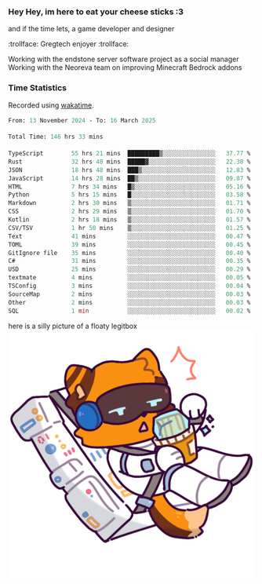 ### Hey Hey, im here to eat your cheese sticks :3
and if the time lets, a game developer and designer

:trollface: Gregtech enjoyer :trollface:

Working with the endstone server software project as a social manager<br>
Working with the Neoreva team on improving Minecraft Bedrock addons

### Time Statistics
Recorded using [wakatime](https://wakatime.com).

<!--START_SECTION:waka-->

```ocaml
From: 13 November 2024 - To: 16 March 2025

Total Time: 146 hrs 33 mins

TypeScript        55 hrs 21 mins  █████████▒░░░░░░░░░░░░░░░   37.77 %
Rust              32 hrs 48 mins  █████▓░░░░░░░░░░░░░░░░░░░   22.38 %
JSON              18 hrs 48 mins  ███▒░░░░░░░░░░░░░░░░░░░░░   12.83 %
JavaScript        14 hrs 28 mins  ██▒░░░░░░░░░░░░░░░░░░░░░░   09.87 %
HTML              7 hrs 34 mins   █▒░░░░░░░░░░░░░░░░░░░░░░░   05.16 %
Python            5 hrs 15 mins   █░░░░░░░░░░░░░░░░░░░░░░░░   03.58 %
Markdown          2 hrs 30 mins   ▒░░░░░░░░░░░░░░░░░░░░░░░░   01.71 %
CSS               2 hrs 29 mins   ▒░░░░░░░░░░░░░░░░░░░░░░░░   01.70 %
Kotlin            2 hrs 18 mins   ▒░░░░░░░░░░░░░░░░░░░░░░░░   01.57 %
CSV/TSV           1 hr 50 mins    ▒░░░░░░░░░░░░░░░░░░░░░░░░   01.25 %
Text              41 mins         ░░░░░░░░░░░░░░░░░░░░░░░░░   00.47 %
TOML              39 mins         ░░░░░░░░░░░░░░░░░░░░░░░░░   00.45 %
GitIgnore file    35 mins         ░░░░░░░░░░░░░░░░░░░░░░░░░   00.40 %
C#                31 mins         ░░░░░░░░░░░░░░░░░░░░░░░░░   00.35 %
USD               25 mins         ░░░░░░░░░░░░░░░░░░░░░░░░░   00.29 %
textmate          4 mins          ░░░░░░░░░░░░░░░░░░░░░░░░░   00.05 %
TSConfig          3 mins          ░░░░░░░░░░░░░░░░░░░░░░░░░   00.04 %
SourceMap         2 mins          ░░░░░░░░░░░░░░░░░░░░░░░░░   00.03 %
Other             2 mins          ░░░░░░░░░░░░░░░░░░░░░░░░░   00.03 %
SQL               1 min           ░░░░░░░░░░░░░░░░░░░░░░░░░   00.02 %
```

<!--END_SECTION:waka-->

here is a silly picture of a floaty legitbox
![Silly legitbox](goobernoback_lower.png)

